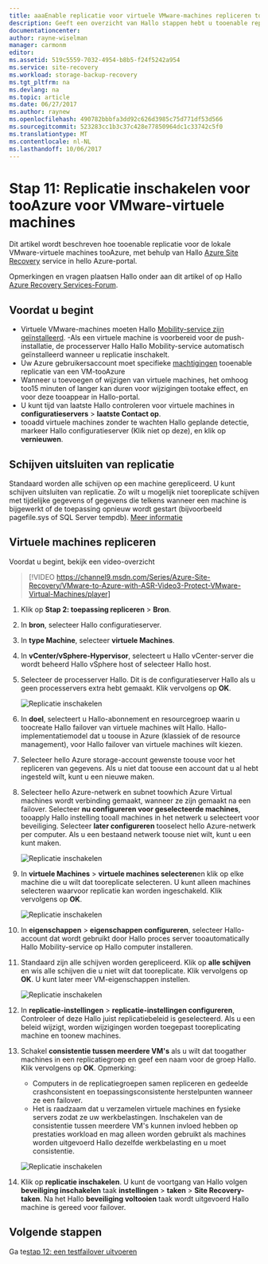 ```yaml
---
title: aaaEnable replicatie voor virtuele VMware-machines repliceren tooAzure met Azure Site Recovery | Microsoft Docs
description: Geeft een overzicht van Hallo stappen hebt u tooenable replicatie tooAzure voor virtuele VMware-machines met behulp van hello Azure Site Recovery-service
documentationcenter: 
author: rayne-wiselman
manager: carmonm
editor: 
ms.assetid: 519c5559-7032-4954-b8b5-f24f5242a954
ms.service: site-recovery
ms.workload: storage-backup-recovery
ms.tgt_pltfrm: na
ms.devlang: na
ms.topic: article
ms.date: 06/27/2017
ms.author: raynew
ms.openlocfilehash: 490782bbbfa3dd92c626d3985c75d771df53d566
ms.sourcegitcommit: 523283cc1b3c37c428e77850964dc1c33742c5f0
ms.translationtype: MT
ms.contentlocale: nl-NL
ms.lasthandoff: 10/06/2017
---
```

# <a name="step-11-enable-replication-for-vmware-virtual-machines-tooazure"></a>Stap 11: Replicatie inschakelen voor tooAzure voor VMware-virtuele machines


Dit artikel wordt beschreven hoe tooenable replicatie voor de lokale VMware-virtuele machines tooAzure, met behulp van Hallo [Azure Site Recovery](site-recovery-overview.md) service in hello Azure-portal.

Opmerkingen en vragen plaatsen Hallo onder aan dit artikel of op Hallo [Azure Recovery Services-Forum](https://social.msdn.microsoft.com/forums/azure/home?forum=hypervrecovmgr).


## <a name="before-you-start"></a>Voordat u begint

- Virtuele VMware-machines moeten Hallo [Mobility-service zijn geïnstalleerd](vmware-walkthrough-install-mobility.md). -Als een virtuele machine is voorbereid voor de push-installatie, de processerver Hallo Hallo Mobility-service automatisch geïnstalleerd wanneer u replicatie inschakelt.
- Uw Azure gebruikersaccount moet specifieke [machtigingen](site-recovery-role-based-linked-access-control.md#permissions-required-to-enable-replication-for-new-virtual-machines) tooenable replicatie van een VM-tooAzure
- Wanneer u toevoegen of wijzigen van virtuele machines, het omhoog too15 minuten of langer kan duren voor wijzigingen tootake effect, en voor deze tooappear in Hallo-portal.
- U kunt tijd van laatste Hallo controleren voor virtuele machines in **configuratieservers** > **laatste Contact op**.
- tooadd virtuele machines zonder te wachten Hallo geplande detectie, markeer Hallo configuratieserver (Klik niet op deze), en klik op **vernieuwen**.



## <a name="exclude-disks-from-replication"></a>Schijven uitsluiten van replicatie

Standaard worden alle schijven op een machine gerepliceerd. U kunt schijven uitsluiten van replicatie. Zo wilt u mogelijk niet tooreplicate schijven met tijdelijke gegevens of gegevens die telkens wanneer een machine is bijgewerkt of de toepassing opnieuw wordt gestart (bijvoorbeeld pagefile.sys of SQL Server tempdb). [Meer informatie](site-recovery-exclude-disk.md)

## <a name="replicate-vms"></a>Virtuele machines repliceren

Voordat u begint, bekijk een video-overzicht

>[!VIDEO https://channel9.msdn.com/Series/Azure-Site-Recovery/VMware-to-Azure-with-ASR-Video3-Protect-VMware-Virtual-Machines/player]

1. Klik op **Stap 2: toepassing repliceren** > **Bron**.
2. In **bron**, selecteer Hallo configuratieserver.
3. In **type Machine**, selecteer **virtuele Machines**.
4. In **vCenter/vSphere-Hypervisor**, selecteert u Hallo vCenter-server die wordt beheerd Hallo vSphere host of selecteer Hallo host.
5. Selecteer de processerver Hallo. Dit is de configuratieserver Hallo als u geen processervers extra hebt gemaakt. Klik vervolgens op **OK**.

    ![Replicatie inschakelen](./media/vmware-walkthrough-enable-replication/enable-replication2.png)

6. In **doel**, selecteert u Hallo-abonnement en resourcegroep waarin u toocreate Hallo failover van virtuele machines wilt Hallo. Hallo-implementatiemodel dat u toouse in Azure (klassiek of de resource management), voor Hallo failover van virtuele machines wilt kiezen.


7. Selecteer hello Azure storage-account gewenste toouse voor het repliceren van gegevens. Als u niet dat toouse een account dat u al hebt ingesteld wilt, kunt u een nieuwe maken.

8. Selecteer hello Azure-netwerk en subnet toowhich Azure Virtual machines wordt verbinding gemaakt, wanneer ze zijn gemaakt na een failover. Selecteer **nu configureren voor geselecteerde machines**, tooapply Hallo instelling tooall machines in het netwerk u selecteert voor beveiliging. Selecteer **later configureren** tooselect hello Azure-netwerk per computer. Als u een bestaand netwerk toouse niet wilt, kunt u een kunt maken.

    ![Replicatie inschakelen](./media/vmware-walkthrough-enable-replication/enable-rep3.png)
9. In **virtuele Machines** > **virtuele machines selecteren**en klik op elke machine die u wilt dat tooreplicate selecteren. U kunt alleen machines selecteren waarvoor replicatie kan worden ingeschakeld. Klik vervolgens op **OK**.

    ![Replicatie inschakelen](./media/vmware-walkthrough-enable-replication/enable-replication5.png)
10. In **eigenschappen** > **eigenschappen configureren**, selecteer Hallo-account dat wordt gebruikt door Hallo proces server tooautomatically Hallo Mobility-service op Hallo computer installeren.
11. Standaard zijn alle schijven worden gerepliceerd. Klik op **alle schijven** en wis alle schijven die u niet wilt dat tooreplicate. Klik vervolgens op **OK**. U kunt later meer VM-eigenschappen instellen.

    ![Replicatie inschakelen](./media/vmware-walkthrough-enable-replication/enable-replication6.png)
11. In **replicatie-instellingen** > **replicatie-instellingen configureren**, Controleer of deze Hallo juist replicatiebeleid is geselecteerd. Als u een beleid wijzigt, worden wijzigingen worden toegepast tooreplicating machine en toonew machines.
12. Schakel **consistentie tussen meerdere VM's** als u wilt dat toogather machines in een replicatiegroep en geef een naam voor de groep Hallo. Klik vervolgens op **OK**. Opmerking:

    * Computers in de replicatiegroepen samen repliceren en gedeelde crashconsistent en toepassingsconsistente herstelpunten wanneer ze een failover.
    * Het is raadzaam dat u verzamelen virtuele machines en fysieke servers zodat ze uw werkbelastingen. Inschakelen van de consistentie tussen meerdere VM's kunnen invloed hebben op prestaties workload en mag alleen worden gebruikt als machines worden uitgevoerd Hallo dezelfde werkbelasting en u moet consistentie.

    ![Replicatie inschakelen](./media/vmware-walkthrough-enable-replication/enable-replication7.png)
13. Klik op **replicatie inschakelen**. U kunt de voortgang van Hallo volgen **beveiliging inschakelen** taak **instellingen** > **taken** > **Site Recovery-taken**. Na het Hallo **beveiliging voltooien** taak wordt uitgevoerd Hallo machine is gereed voor failover.

## <a name="next-steps"></a>Volgende stappen

Ga te[stap 12: een testfailover uitvoeren](vmware-walkthrough-test-failover.md)

